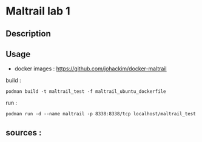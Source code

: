 # Maltrail lab 1

## Description 

## Usage 

- docker images : https://github.com/johackim/docker-maltrail

build :
````
podman build -t maltrail_test -f maltrail_ubuntu_dockerfile
````
run : 
````
podman run -d --name maltrail -p 8338:8338/tcp localhost/maltrail_test
````


## sources : 